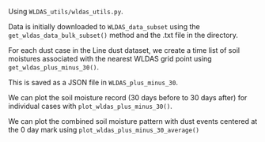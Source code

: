 Using `WLDAS_utils/wldas_utils.py`. 

Data is initially downloaded to `WLDAS_data_subset` 
using the `get_wldas_data_bulk_subset()` method 
and the .txt file in the directory. 

For each dust case in the Line dust dataset, 
we create a time list of soil moistures 
associated with the nearest WLDAS grid point 
using `get_wldas_plus_minus_30()`.

This is saved as a JSON file in `WLDAS_plus_minus_30`. 

We can plot the soil moisture record (30 days before to 30 days after) 
for individual cases with `plot_wldas_plus_minus_30()`.

We can plot the combined soil moisture pattern
with dust events centered at the 0 day mark 
using `plot_wldas_plus_minus_30_average()`